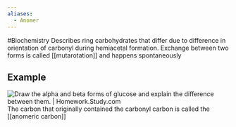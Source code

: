 ```yaml
---
aliases:
  - Anomer
---
```

#Biochemistry 
Describes ring carbohydrates that differ due to difference in orientation of carbonyl during hemiacetal formation. Exchange between two forms is called [[mutarotation]] and happens spontaneously
## Example
![Draw the alpha and beta forms of glucose and explain the difference between  them. | Homework.Study.com](https://homework.study.com/cimages/multimages/16/glucose7545349468638727623.png)
The carbon that originally contained the carbonyl carbon is called the [[anomeric carbon]]